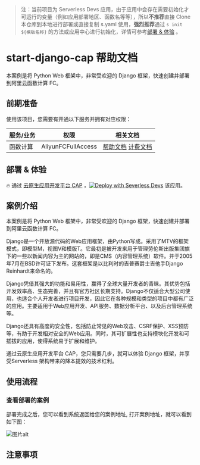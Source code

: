 
> 注：当前项目为 Serverless Devs 应用，由于应用中会存在需要初始化才可运行的变量（例如应用部署地区、函数名等等），所以**不推荐**直接 Clone 本仓库到本地进行部署或直接复制 s.yaml 使用，**强烈推荐**通过 `s init ${模版名称}` 的方法或应用中心进行初始化，详情可参考[部署 & 体验](#部署--体验) 。

# start-django-cap 帮助文档

<description>

本案例是将 Python Web 框架中，非常受欢迎的 Django 框架，快速创建并部署到阿里云函数计算 FC。

</description>




## 前期准备

使用该项目，您需要有开通以下服务并拥有对应权限：

<service>



| 服务/业务 |  权限  | 相关文档 |
| --- |  --- | --- |
| 函数计算 |  AliyunFCFullAccess | [帮助文档](https://help.aliyun.com/product/2508973.html) [计费文档](https://help.aliyun.com/document_detail/2512928.html) |

</service>

<remark>



</remark>

<disclaimers>



</disclaimers>

## 部署 & 体验

<appcenter>
   
:fire: 通过 [云原生应用开发平台 CAP](https://devs.console.aliyun.com/applications/createtemplate=start-django-cap) ，[![Deploy with Severless Devs](https://img.alicdn.com/imgextra/i1/O1CN01w5RFbX1v45s8TIXPz_!!6000000006118-55-tps-95-28.svg)](https://devs.console.aliyun.com/applications/createtemplate=start-django-cap) 该应用。
   
</appcenter>


## 案例介绍

<appdetail id="flushContent">

本案例是将 Python Web 框架中，非常受欢迎的 Django 框架，快速创建并部署到阿里云函数计算 FC。

Django是一个开放源代码的Web应用框架，由Python写成。采用了MTV的框架模式，即模型M，视图V和模版T。它最初是被开发来用于管理劳伦斯出版集团旗下的一些以新闻内容为主的网站的，即是CMS（内容管理系统）软件。并于2005年7月在BSD许可证下发布。这套框架是以比利时的吉普赛爵士吉他手Django Reinhardt来命名的。

Django凭借其强大的功能和易用性，赢得了全球大量开发者的青睐。其优势包括开发效率高、生态完善，并且有官方社区长期支持。Django不仅适合大型公司使用，也适合个人开发者进行项目开发，因此它在各种规模和类型的项目中都有广泛的应用。主要适用于Web应用开发、API服务、数据分析平台、以及后台管理系统等。

Django还具有高度的安全性，包括防止常见的Web攻击、CSRF保护、XSS预防等，有助于开发相对安全的Web应用。同时，其可扩展性也支持模块化开发和可插拔的应用，使得系统易于扩展和维护。

通过云原生应用开发平台 CAP，您只需要几步，就可以体验 Django 框架，并享受Serverless 架构带来的降本提效的技术红利。

</appdetail>

## 使用流程

<usedetail id="flushContent">

### 查看部署的案例
部署完成之后，您可以看到系统返回给您的案例地址,  打开案例地址，就可以看到如下图：

![图片alt](https://img.alicdn.com/imgextra/i1/O1CN01FlMugC1k8FwHLLTYb_!!6000000004638-0-tps-1574-644.jpg)

</usedetail>

## 注意事项

<matters id="flushContent">
</matters>

